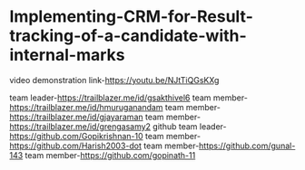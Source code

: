 # Implementing-CRM-for-Result-tracking-of-a-candidate-with-internal-marks
video demonstration link-https://youtu.be/NJtTiQGsKXg

team leader-https://trailblazer.me/id/gsakthivel6
team member-https://trailblazer.me/id/hmuruganandam
team member-https://trailblazer.me/id/gjayaraman
team member-https://trailblazer.me/id/grengasamy2
github 
team leader-https://github.com/Gopikrishnan-10
team member-https://github.com/Harish2003-dot
team member-https://github.com/gunal-143
team member-https://github.com/gopinath-11
